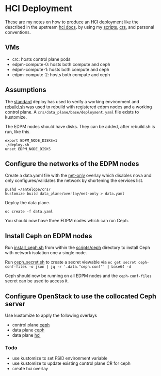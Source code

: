 # HCI Deployment

These are my notes on how to produce an HCI deployment like the
described in the upstream
[hci docs](https://github.com/openstack-k8s-operators/docs/blob/main/hci.md).
by using my [scripts](../scripts), [crs](../crs), and personal
conventions.

## VMs

- crc: hosts control plane pods
- edpm-compute-0: hosts both compute and ceph
- edpm-compute-1: hosts both compute and ceph
- edpm-compute-2: hosts both compute and ceph

## Assumptions

The [standard](standard.md) deploy has used to verify a working
environment and [rebuild.sh](../scripts/rebuild.sh) was used to
rebuild with registered edpm nodes and a working control plane.
A `crs/data_plane/base/deployment.yaml` file exists to kustomize.

The EDPM nodes should have disks. They can be added, after rebuild.sh
is run, like this.
```
export EDPM_NODE_DISKS=1
./deploy.sh
unset EDPM_NODE_DISKS
```

## Configure the networks of the EDPM nodes

Create a data.yaml file with the
[net-only](../crs/data_plane/overlay/net-only)
overlay which disables nova and only configures/validates the network
by shortening the services list.
```
pushd ~/antelope/crs/
kustomize build data_plane/overlay/net-only > data.yaml
```
Deploy the data plane.
```
oc create -f data.yaml
```
You should now have three EDPM nodes which can run Ceph.

## Install Ceph on EDPM nodes

Run [install_ceph.sh](../scripts/ceph/install_ceph.sh)
from within the [scripts/ceph](../scripts/ceph/) directory
to install Ceph with network isolation one a single node.

Run [ceph_secret.sh](../scripts/ceph/ceph_secret.sh) to create a
secret viewable via
`oc get secret ceph-conf-files -o json | jq -r '.data."ceph.conf"' | base64 -d`

Ceph should now be running on all EDPM nodes and the `ceph-conf-files`
secret can be used to access it.

## Configure OpenStack to use the collocated Ceph server

Use kustomize to apply the following overlays

- control plane [ceph](../crs/control_plane/overlay/ceph)
- data plane [ceph](../crs/data_plane/overlay/ceph)
- data plane [hci](../crs/data_plane/overlay/hci)

### Todo
- use kustomize to set FSID environment variable
- use kustomize to update existing control plane CR for ceph
- create hci overlay
